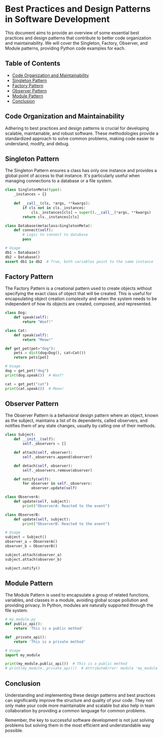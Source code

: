 
# Best Practices and Design Patterns in Software Development

This document aims to provide an overview of some essential best practices and design patterns that contribute to better code organization and maintainability. We will cover the Singleton, Factory, Observer, and Module patterns, providing Python code examples for each.

## Table of Contents

- [Code Organization and Maintainability](#code-organization-and-maintainability)
- [Singleton Pattern](#singleton-pattern)
- [Factory Pattern](#factory-pattern)
- [Observer Pattern](#observer-pattern)
- [Module Pattern](#module-pattern)
- [Conclusion](#conclusion)

## Code Organization and Maintainability

Adhering to best practices and design patterns is crucial for developing scalable, maintainable, and robust software. These methodologies provide a standardized approach to solve common problems, making code easier to understand, modify, and debug.

## Singleton Pattern

The Singleton Pattern ensures a class has only one instance and provides a global point of access to that instance. It's particularly useful when managing connections to a database or a file system.

```python
class SingletonMeta(type):
    _instances = {}
    
    def __call__(cls, *args, **kwargs):
        if cls not in cls._instances:
            cls._instances[cls] = super().__call__(*args, **kwargs)
        return cls._instances[cls]

class Database(metaclass=SingletonMeta):
    def connect(self):
        # Logic to connect to database
        pass

# Usage
db1 = Database()
db2 = Database()
assert db1 is db2  # True, both variables point to the same instance
```

## Factory Pattern

The Factory Pattern is a creational pattern used to create objects without specifying the exact class of object that will be created. This is useful for encapsulating object creation complexity and when the system needs to be independent of how its objects are created, composed, and represented.

```python
class Dog:
    def speak(self):
        return "Woof!"

class Cat:
    def speak(self):
        return "Meow!"

def get_pet(pet="dog"):
    pets = dict(dog=Dog(), cat=Cat())
    return pets[pet]

# Usage
dog = get_pet("dog")
print(dog.speak())  # Woof!

cat = get_pet("cat")
print(cat.speak())  # Meow!
```

## Observer Pattern

The Observer Pattern is a behavioral design pattern where an object, known as the subject, maintains a list of its dependents, called observers, and notifies them of any state changes, usually by calling one of their methods.

```python
class Subject:
    def __init__(self):
        self._observers = []

    def attach(self, observer):
        self._observers.append(observer)

    def detach(self, observer):
        self._observers.remove(observer)

    def notify(self):
        for observer in self._observers:
            observer.update(self)

class ObserverA:
    def update(self, subject):
        print("ObserverA: Reacted to the event")

class ObserverB:
    def update(self, subject):
        print("ObserverB: Reacted to the event")

# Usage
subject = Subject()
observer_a = ObserverA()
observer_b = ObserverB()

subject.attach(observer_a)
subject.attach(observer_b)

subject.notify()
```

## Module Pattern

The Module Pattern is used to encapsulate a group of related functions, variables, and classes in a module, avoiding global scope pollution and providing privacy. In Python, modules are naturally supported through the file system.

```python
# my_module.py
def public_api():
    return 'This is a public method'

def _private_api():
    return 'This is a private method'

# Usage
import my_module

print(my_module.public_api())  # This is a public method
# print(my_module._private_api())  # AttributeError: module 'my_module' has no attribute '_private_api'
```

## Conclusion

Understanding and implementing these design patterns and best practices can significantly improve the structure and quality of your code. They not only make your code more maintainable and scalable but also help in team collaboration by providing a common language for common problems.

Remember, the key to successful software development is not just solving problems but solving them in the most efficient and understandable way possible.
